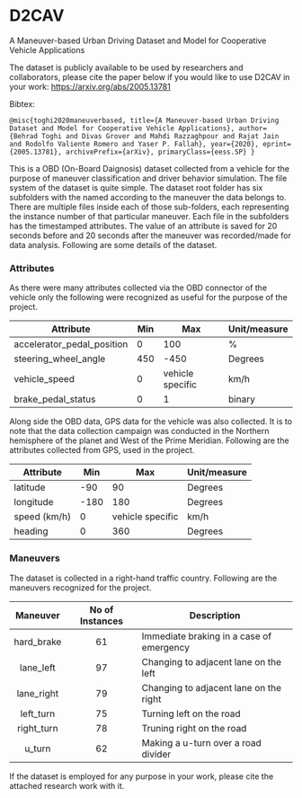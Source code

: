 # D2CAV
A Maneuver-based Urban Driving Dataset and Model for Cooperative Vehicle Applications

The dataset is publicly available to be used by researchers and collaborators, please cite the paper below if you would like to use D2CAV in your work:
https://arxiv.org/abs/2005.13781

Bibtex:

```@misc{toghi2020maneuverbased, title={A Maneuver-based Urban Driving Dataset and Model for Cooperative Vehicle Applications}, author={Behrad Toghi and Divas Grover and Mahdi Razzaghpour and Rajat Jain and Rodolfo Valiente Romero and Yaser P. Fallah}, year={2020}, eprint={2005.13781}, archivePrefix={arXiv}, primaryClass={eess.SP} }```

This is a OBD (On-Board Daignosis) dataset collected from a vehicle for the purpose of maneuver classification and driver behavior simulation. The file system of the dataset is quite simple. The dataset root folder has six subfolders with the named according to the maneuver the data belongs to. There are multiple files inside each of those sub-folders, each representing the instance number of that particular maneuver. Each file in the subfolders has the timestamped attributes. The value of an attribute is saved for 20 seconds before and 20 seconds after the maneuver was recorded/made for data analysis. Following are some details of the dataset.

### Attributes
As there were many attributes collected via the OBD connector of the vehicle only the following were recognized as useful for the purpose of the project.

| Attribute                  | Min | Max              |  Unit/measure |
|----------------------------|-----|------------------|---------------|
| accelerator_pedal_position | 0   | 100              | %             |
| steering_wheel_angle       | 450 | -450             | Degrees       |
| vehicle_speed              | 0   | vehicle specific | km/h          |
| brake_pedal_status         | 0   | 1                | binary        |


Along  side the OBD data, GPS data for the vehicle was also collected. It is to note that the data collection campaign was conducted in the Northern hemisphere of the planet and West of the Prime Meridian. Following are the attributes collected from GPS, used in the project.

| Attribute    | Min  | Max              |  Unit/measure |
|--------------|------|------------------|---------------|
| latitude     | -90  | 90               | Degrees       |
| longitude    | -180 | 180              | Degrees       |
| speed (km/h) | 0    | vehicle specific | km/h          |
| heading      | 0    | 360              | Degrees       |


### Maneuvers
The dataset is collected in a right-hand traffic country. Following are the maneuvers recognized for the project.

|  Maneuver  | No of Instances | Description                              |
|:----------:|:---------------:|------------------------------------------|
| hard_brake | 61              | Immediate braking in a case of emergency |
| lane_left  | 97              | Changing to adjacent lane on the left    |
| lane_right | 79              | Changing to adjacent lane on the right   |
| left_turn  | 75              | Turning left on the road                 |
| right_turn | 78              | Truning right on the road                |
| u_turn     | 62              | Making a u-turn over a road divider      |


If the dataset is employed for any purpose in your work, please cite the attached research work with it.
